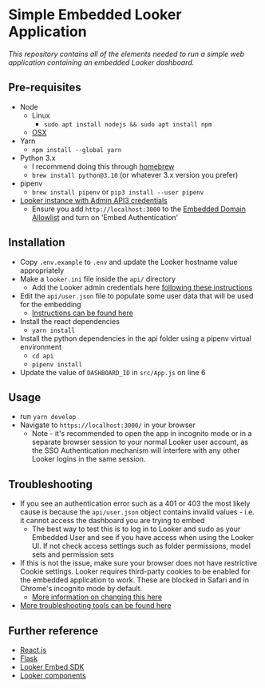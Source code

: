 # Simple Embedded Looker Application
_This repository contains all of the elements needed to run a simple web application containing an embedded Looker dashboard._

## Pre-requisites
* Node
  * Linux
    * `sudo apt install nodejs && sudo apt install npm`
  * [OSX](https://nodejs.org/en/download/)
* Yarn
  * `npm install --global yarn`
* Python 3.x
  * I recommend doing this through [homebrew](https://brew.sh/)
  * `brew install python@3.10` (or whatever 3.x version you prefer)
* pipenv
  * `brew install pipenv` or `pip3 install --user pipenv`
* [Looker instance with Admin API3 credentials](https://github.com/looker-open-source/sdk-codegen/tree/main/python#configuring-the-sdk)
  * Ensure you add `http://localhost:3000` to the [Embedded Domain Allowlist](https://cloud.google.com/looker/docs/admin-panel-platform-embed#embedded_domain_allowlist) and turn on 'Embed Authentication'

## Installation
* Copy `.env.example` to `.env` and update the Looker hostname value appropriately
* Make a `looker.ini` file inside the `api/` directory
  * Add the Looker admin credentials here [following these instructions](https://github.com/looker-open-source/sdk-codegen/tree/main/python#configuring-the-sdk)
* Edit the `api/user.json` file to populate some user data that will be used for the embedding
  * [Instructions can be found here](https://cloud.google.com/looker/docs/single-sign-on-embedding#collecting_the_necessary_looker_information)
* Install the react dependencies
  * `yarn install`
* Install the python dependencies in the api folder using a pipenv virtual environment
  * `cd api`
  * `pipenv install`
* Update the value of `DASHBOARD_ID` in `src/App.js` on line 6 

## Usage
* run `yarn develop`
* Navigate to `https://localhost:3000/` in your browser
  * Note - it's recommended to open the app in incognito mode or in a separate browser session to your normal Looker user account, as the SSO Authentication mechanism will interfere with any other Looker logins in the same session.

## Troubleshooting
* If you see an authentication error such as a 401 or 403 the most likely cause is because the `api/user.json` object contains invalid values - i.e. it cannot access the dashboard you are trying to embed
  * The best way to test this is to log in to Looker and sudo as your Embedded User and see if you have access when using the Looker UI. If not check access settings such as folder permissions, model sets and permission sets
* If this is not the issue, make sure your browser does not have restrictive Cookie settings. Looker requires third-party cookies to be enabled for the embedded application to work. These are blocked in Safari and in Chrome's incognito mode by default.
  * [More information on changing this here](https://cloud.google.com/looker/docs/best-practices/how-to-troubleshoot-sso-embed-authentication-errors#im-getting-redirected-to-a-page-with-the-401-error-message-you-are-not-authenitcated-to-view-this-page.)
* [More troubleshooting tools can be found here](https://community.looker.com/embedding-looker-powered-by-looker-75/sso-embed-tools-and-troubleshooting-resources-20620)

## Further reference
* [React.js](https://reactjs.org/)
* [Flask](https://flask.palletsprojects.com/en/2.2.x/)
* [Looker Embed SDK](https://looker-open-source.github.io/embed-sdk/)
* [Looker components](https://looker-open-source.github.io/components/latest/)

